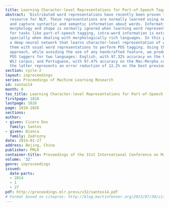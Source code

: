 ```yaml
---
title: Learning Character-level Representations for Part-of-Speech Tagging
abstract: 'Distributed word representations have recently been proven to be an invaluable
  resource for NLP. These representations are normally learned using neural networks
  and capture syntactic and semantic information about words. Information about word
  morphology and shape is normally ignored when learning word representations. However,
  for tasks like part-of-speech tagging, intra-word information is extremely useful,
  specially when dealing with morphologically rich languages. In this paper, we propose
  a deep neural network that learns character-level representation of words and associate
  them with usual word representations to perform POS tagging. Using the proposed
  approach, while avoiding the use of any handcrafted feature, we produce state-of-the-art
  POS taggers for two languages: English, with 97.32% accuracy on the Penn Treebank
  WSJ corpus; and Portuguese, with 97.47% accuracy on the Mac-Morpho corpus, where
  the latter represents an error reduction of 12.2% on the best previous known result.'
section: cycle-2
layout: inproceedings
series: Proceedings of Machine Learning Research
id: santos14
month: 0
tex_title: Learning Character-level Representations for Part-of-Speech Tagging
firstpage: 1818
lastpage: 1826
page: 1818-1826
sections: 
author:
- given: Cicero Dos
  family: Santos
- given: Bianca
  family: Zadrozny
date: 2014-01-27
address: Bejing, China
publisher: PMLR
container-title: Proceedings of the 31st International Conference on Machine Learning
volume: '32'
genre: inproceedings
issued:
  date-parts:
  - 2014
  - 1
  - 27
pdf: http://proceedings.mlr.press/v32/santos14.pdf
# Format based on citeproc: http://blog.martinfenner.org/2013/07/30/citeproc-yaml-for-bibliographies/
---
```


